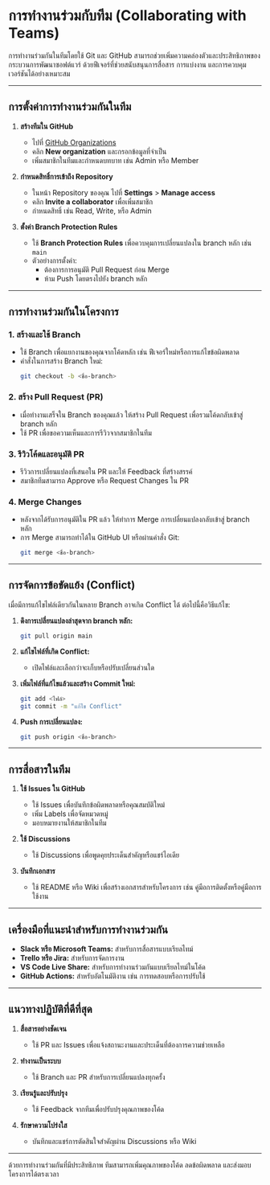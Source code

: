 # การทำงานร่วมกับทีม (Collaborating with Teams)

การทำงานร่วมกันในทีมโดยใช้ Git และ GitHub สามารถช่วยเพิ่มความคล่องตัวและประสิทธิภาพของกระบวนการพัฒนาซอฟต์แวร์ ด้วยฟีเจอร์ที่ช่วยสนับสนุนการสื่อสาร การแบ่งงาน และการควบคุมเวอร์ชันได้อย่างเหมาะสม

---

## การตั้งค่าการทำงานร่วมกันในทีม

1. **สร้างทีมใน GitHub**
   - ไปที่ [GitHub Organizations](https://github.com/settings/organizations)
   - คลิก **New organization** และกรอกข้อมูลที่จำเป็น
   - เพิ่มสมาชิกในทีมและกำหนดบทบาท เช่น Admin หรือ Member

2. **กำหนดสิทธิ์การเข้าถึง Repository**
   - ในหน้า Repository ของคุณ ไปที่ **Settings** > **Manage access**
   - คลิก **Invite a collaborator** เพื่อเพิ่มสมาชิก
   - กำหนดสิทธิ์ เช่น Read, Write, หรือ Admin

3. **ตั้งค่า Branch Protection Rules**
   - ใช้ **Branch Protection Rules** เพื่อควบคุมการเปลี่ยนแปลงใน branch หลัก เช่น `main`
   - ตัวอย่างการตั้งค่า:
     - ต้องการการอนุมัติ Pull Request ก่อน Merge
     - ห้าม Push โดยตรงไปยัง branch หลัก

---

## การทำงานร่วมกันในโครงการ

### 1. **สร้างและใช้ Branch**
   - ใช้ Branch เพื่อแยกงานของคุณจากโค้ดหลัก เช่น ฟีเจอร์ใหม่หรือการแก้ไขข้อผิดพลาด
   - คำสั่งในการสร้าง Branch ใหม่:
     ```bash
     git checkout -b <ชื่อ-branch>
     ```

### 2. **สร้าง Pull Request (PR)**
   - เมื่อทำงานเสร็จใน Branch ของคุณแล้ว ให้สร้าง Pull Request เพื่อรวมโค้ดกลับเข้าสู่ branch หลัก
   - ใช้ PR เพื่อขอความเห็นและการรีวิวจากสมาชิกในทีม

### 3. **รีวิวโค้ดและอนุมัติ PR**
   - รีวิวการเปลี่ยนแปลงที่เสนอใน PR และให้ Feedback ที่สร้างสรรค์
   - สมาชิกทีมสามารถ Approve หรือ Request Changes ใน PR

### 4. **Merge Changes**
   - หลังจากได้รับการอนุมัติใน PR แล้ว ให้ทำการ Merge การเปลี่ยนแปลงกลับเข้าสู่ branch หลัก
   - การ Merge สามารถทำได้ใน GitHub UI หรือผ่านคำสั่ง Git:
     ```bash
     git merge <ชื่อ-branch>
     ```

---

## การจัดการข้อขัดแย้ง (Conflict)

เมื่อมีการแก้ไขไฟล์เดียวกันในหลาย Branch อาจเกิด Conflict ได้ ต่อไปนี้คือวิธีแก้ไข:

1. **ดึงการเปลี่ยนแปลงล่าสุดจาก branch หลัก:**
   ```bash
   git pull origin main
   ```

2. **แก้ไขไฟล์ที่เกิด Conflict:**
   - เปิดไฟล์และเลือกว่าจะเก็บหรือปรับเปลี่ยนส่วนใด

3. **เพิ่มไฟล์ที่แก้ไขแล้วและสร้าง Commit ใหม่:**
   ```bash
   git add <ไฟล์>
   git commit -m "แก้ไข Conflict"
   ```

4. **Push การเปลี่ยนแปลง:**
   ```bash
   git push origin <ชื่อ-branch>
   ```

---

## การสื่อสารในทีม

1. **ใช้ Issues ใน GitHub**
   - ใช้ Issues เพื่อบันทึกข้อผิดพลาดหรือคุณสมบัติใหม่
   - เพิ่ม Labels เพื่อจัดหมวดหมู่
   - มอบหมายงานให้สมาชิกในทีม

2. **ใช้ Discussions**
   - ใช้ Discussions เพื่อพูดคุยประเด็นสำคัญหรือแชร์ไอเดีย

3. **บันทึกเอกสาร**
   - ใช้ README หรือ Wiki เพื่อสร้างเอกสารสำหรับโครงการ เช่น คู่มือการติดตั้งหรือคู่มือการใช้งาน

---

## เครื่องมือที่แนะนำสำหรับการทำงานร่วมกัน

- **Slack หรือ Microsoft Teams:** สำหรับการสื่อสารแบบเรียลไทม์
- **Trello หรือ Jira:** สำหรับการจัดการงาน
- **VS Code Live Share:** สำหรับการทำงานร่วมกันแบบเรียลไทม์ในโค้ด
- **GitHub Actions:** สำหรับอัตโนมัติงาน เช่น การทดสอบหรือการปรับใช้

---

## แนวทางปฏิบัติที่ดีที่สุด

1. **สื่อสารอย่างชัดเจน**
   - ใช้ PR และ Issues เพื่อแจ้งสถานะงานและประเด็นที่ต้องการความช่วยเหลือ

2. **ทำงานเป็นระบบ**
   - ใช้ Branch และ PR สำหรับการเปลี่ยนแปลงทุกครั้ง

3. **เรียนรู้และปรับปรุง**
   - ใช้ Feedback จากทีมเพื่อปรับปรุงคุณภาพของโค้ด

4. **รักษาความโปร่งใส**
   - บันทึกและแชร์การตัดสินใจสำคัญผ่าน Discussions หรือ Wiki

---

ด้วยการทำงานร่วมกันที่มีประสิทธิภาพ ทีมสามารถเพิ่มคุณภาพของโค้ด ลดข้อผิดพลาด และส่งมอบโครงการได้ตรงเวลา

